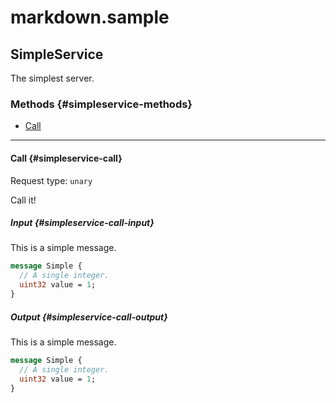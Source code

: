 # markdown.sample

## SimpleService

The simplest server.

### Methods {#simpleservice-methods}

- [Call](#call)

---

#### Call {#simpleservice-call}

Request type: `unary`

Call it!

##### Input {#simpleservice-call-input}

This is a simple message.

```proto
message Simple {
  // A single integer.
  uint32 value = 1;
}
```

##### Output {#simpleservice-call-output}

This is a simple message.

```proto
message Simple {
  // A single integer.
  uint32 value = 1;
}
```
